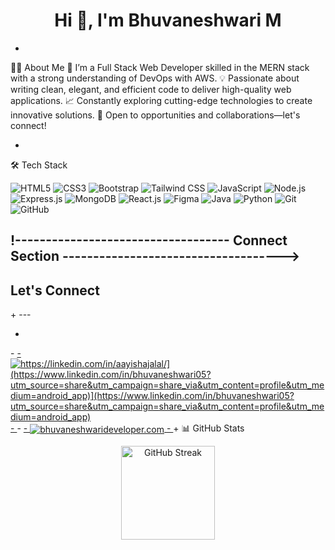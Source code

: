 <h1 align="center">Hi 👋, I'm Bhuvaneshwari M</h1>

-
<!----------------------------------- About Section ------------------------------------>

👩‍💻 About Me
🔭 I’m a Full Stack Web Developer skilled in the MERN stack with a strong understanding of DevOps with AWS.
💡 Passionate about writing clean, elegant, and efficient code to deliver high-quality web applications.
📈 Constantly exploring cutting-edge technologies to create innovative solutions.
🤝 Open to opportunities and collaborations—let's connect!
<!----------------------------------- Profile View Section ------------------------------------>
-
🛠️ Tech Stack
<p> <img src="https://img.shields.io/badge/HTML5-E34F26?style=for-the-badge&logo=html5&logoColor=white" alt="HTML5" /> <img src="https://img.shields.io/badge/CSS3-1572B6?style=for-the-badge&logo=css3&logoColor=white" alt="CSS3" /> <img src="https://img.shields.io/badge/Bootstrap-563D7C?style=for-the-badge&logo=bootstrap&logoColor=white" alt="Bootstrap" /> <img src="https://img.shields.io/badge/Tailwind_CSS-38B2AC?style=for-the-badge&logo=tailwind-css&logoColor=white" alt="Tailwind CSS" /> <img src="https://img.shields.io/badge/JavaScript-323330?style=for-the-badge&logo=javascript&logoColor=F7DF1E" alt="JavaScript" /> <img src="https://img.shields.io/badge/Node.js-339933?style=for-the-badge&logo=nodedotjs&logoColor=white" alt="Node.js" /> <img src="https://img.shields.io/badge/Express.js-000000?style=for-the-badge&logo=express&logoColor=white" alt="Express.js" /> <img src="https://img.shields.io/badge/MongoDB-4EA94B?style=for-the-badge&logo=mongodb&logoColor=white" alt="MongoDB" /> <img src="https://img.shields.io/badge/React-20232A?style=for-the-badge&logo=react&logoColor=61DAFB" alt="React.js" /> <img src="https://img.shields.io/badge/Figma-F24E1E?style=for-the-badge&logo=figma&logoColor=white" alt="Figma" /> <img src="https://img.shields.io/badge/Java-ED8B00?style=for-the-badge&logo=java&logoColor=white" alt="Java" /> <img src="https://img.shields.io/badge/Python-3776AB?style=for-the-badge&logo=python&logoColor=white" alt="Python" /> <img src="https://img.shields.io/badge/Git-f44d27?style=for-the-badge&logo=git&logoColor=white" alt="Git" /> <img src="https://img.shields.io/badge/GitHub-100000?style=for-the-badge&logo=github&logoColor=white" alt="GitHub" /> </p>

<!----------------------------------- Tech Stack Section ------------------------------------>
!----------------------------------- Connect Section ------------------------------------>
-
<h2>Let's Connect</h2>
+
---

-
<p align="left">
-
    <a href="https://linkedin.com/in/bhuvaneshwari05/">
-
        <img align="[center" src="[https://img.shields.io/badge/LinkedIn-0077B5?style=for-the-badge&logo=linkedin&logoColor=white" alt="https://linkedin.com/in/aayishajalal/](https://www.linkedin.com/in/bhuvaneshwari05?utm_source=share&utm_campaign=share_via&utm_content=profile&utm_medium=android_app)](https://www.linkedin.com/in/bhuvaneshwari05?utm_source=share&utm_campaign=share_via&utm_content=profile&utm_medium=android_app)" />
-
    </a>
-
    <a title="bhuvaneshwarideveloper@gmail.com" href="mailto:bhuvaneshwarideveloper@gmail.com">
-
        <img align="center" src="https://img.shields.io/badge/Gmail-D14836?style=for-the-badge&logo=gmail&logoColor=white" alt="bhuvaneshwarideveloper.com" />
-
    </a>
+
📊 GitHub Stats
<p align="center"> <img align="center" src="https://github-readme-streak-stats.herokuapp.com/?user=aayishajalal&theme=radical" alt="GitHub Streak" height="150"/> <img align="center" src="https://github-readme-stats.vercel.app/api?username=aayishajalal&show_icons=true&theme=radical
